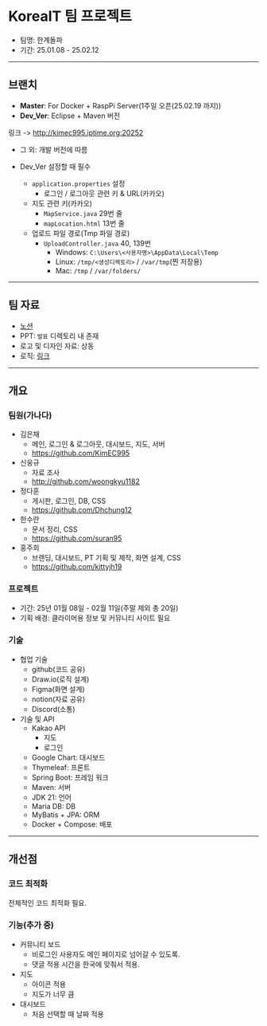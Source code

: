 # KoreaIT 팀 프로젝트

- 팀명: 한계돌파
- 기간: 25.01.08 - 25.02.12

---
## 브랜치
- **Master**: For Docker + RaspPi Server(1주일 오픈(25.02.19 까지))
- **Dev_Ver**: Eclipse + Maven 버전

링크 -> http://kimec995.iptime.org:20252

- 그 외: 개발 버전에 따름

- Dev_Ver 설정할 때 필수
    - `application.properties` 설정
        - 로그인 / 로그아웃 관련 키 & URL(카카오)
    - 지도 관련 키(카카오)
        - `MapService.java` 29번 줄
        - `mapLocation.html` 13번 줄
    - 업로드 파일 경로(Tmp 파일 경로)
        - `UploadController.java` 40, 139번
            - Windows: `C:\Users\<사용자명>\AppData\Local\Temp`
            - Linux: `/tmp/<생성디렉토리>` / `/var/tmp`(찐 저장용)
            - Mac: `/tmp` / `/var/folders/`

---

## 팀 자료
- [노션](https://www.notion.so/1755e2e581d681d881c3e90fee88e16b)
- PPT: `발표` 디렉토리 내 존재
- 로고 및 디자인 자료: 상동
- 로직: [링크](https://drive.google.com/file/d/1dMtot9WwY92goMBYE-9Rx12_vqZ2RWie/view?usp=sharing)

---
## 개요
### 팀원(**가나다**)
- 김은채
    - 메인, 로그인 & 로그아웃, 대시보드, 지도, 서버
    - https://github.com/KimEC995
- 신웅규
    - 자료 조사
    - http://github.com/woongkyu1182
- 정다훈
    - 게시판, 로그인, DB, CSS
    - https://github.com/Dhchung12
- 한수란
    - 문서 정리, CSS
    - https://github.com/suran95
- 홍주희
    - 브랜딩, 대시보드, PT 기획 및 제작, 화면 설계, CSS
    - https://github.com/kittyjh19

### 프로젝트
- 기간: 25년 01월 08일 - 02월 11일(주말 제외 총 20일)
- 기획 배경: 클라이머용 정보 및 커뮤니티 사이트 필요

### 기술
- 협업 기술
    - github(코드 공유)
    - Draw.io(로직 설계)
    - Figma(화면 설계)
    - notion(자료 공유)
    - Discord(소통)
- 기술 및 API
    - Kakao API
        - 지도
        - 로그인
    - Google Chart: 대시보드
    - Thymeleaf: 프론트
    - Spring Boot: 프레임 워크
    - Maven: 서버
    - JDK 21: 언어
    - Maria DB: DB
    - MyBatis + JPA: ORM
    - Docker + Compose: 배포

---
## 개선점
### 코드 최적화
전체적인 코드 최적화 필요.

### 기능(추가 중)
- 커뮤니티 보드
    - 비로그인 사용자도 메인 페이지로 넘어갈 수 있도록.
    - 댓글 적용 시간을 한국에 맞춰서 적용.
- 지도
    - 아이콘 적용
    - 지도가 너무 큼
- 대시보드
    - 처음 선택할 때 날짜 적용